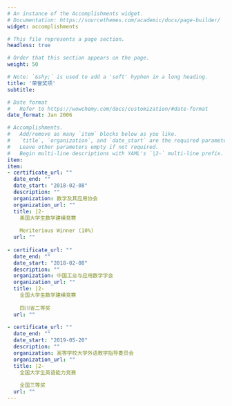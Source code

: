 ```yaml
---
# An instance of the Accomplishments widget.
# Documentation: https://sourcethemes.com/academic/docs/page-builder/
widget: accomplishments

# This file represents a page section.
headless: true

# Order that this section appears on the page.
weight: 50

# Note: `&shy;` is used to add a 'soft' hyphen in a long heading.
title: '荣誉奖项'
subtitle:

# Date format
#   Refer to https://wowchemy.com/docs/customization/#date-format
date_format: Jan 2006

# Accomplishments.
#   Add/remove as many `item` blocks below as you like.
#   `title`, `organization`, and `date_start` are the required parameters.
#   Leave other parameters empty if not required.
#   Begin multi-line descriptions with YAML's `|2-` multi-line prefix.
item:
item:
- certificate_url: ""
  date_end: ""
  date_start: "2018-02-08"
  description: ""
  organization: 数学及其应用协会
  organization_url: ""
  title: |2-
    美国大学生数学建模竞赛
    
    Meriterious Winner (10%)
  url: ""
  
- certificate_url: ""
  date_end: ""
  date_start: "2018-02-08"
  description: ""
  organization: 中国工业与应用数学学会
  organization_url: ""
  title: |2-
    全国大学生数学建模竞赛
    
    四川省二等奖
  url: ""
    
- certificate_url: ""
  date_end: ""
  date_start: "2019-05-20"
  description: ""
  organization: 高等学校大学外语教学指导委员会
  organization_url: ""
  title: |2-
    全国大学生英语能力竞赛
    
    全国三等奖
  url: ""
---
```

